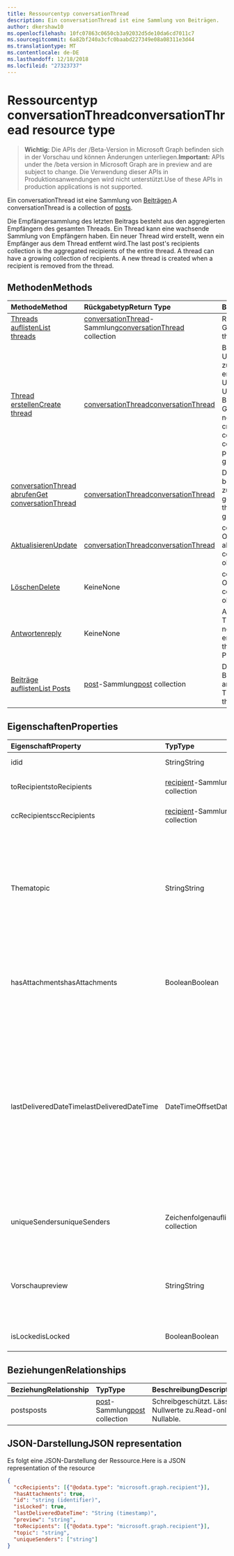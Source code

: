```yaml
---
title: Ressourcentyp conversationThread
description: Ein conversationThread ist eine Sammlung von Beiträgen.
author: dkershaw10
ms.openlocfilehash: 10fc07863c0650cb3a92032d5de10da6cd7011c7
ms.sourcegitcommit: 6a82bf240a3cfc0baabd227349e08a08311e3d44
ms.translationtype: MT
ms.contentlocale: de-DE
ms.lasthandoff: 12/18/2018
ms.locfileid: "27323737"
---
```

# <a name="conversationthread-resource-type"></a><span data-ttu-id="f2463-103">Ressourcentyp conversationThread</span><span class="sxs-lookup"><span data-stu-id="f2463-103">conversationThread resource type</span></span>

> <span data-ttu-id="f2463-104">**Wichtig:** Die APIs der /Beta-Version in Microsoft Graph befinden sich in der Vorschau und können Änderungen unterliegen.</span><span class="sxs-lookup"><span data-stu-id="f2463-104">**Important:** APIs under the /beta version in Microsoft Graph are in preview and are subject to change.</span></span> <span data-ttu-id="f2463-105">Die Verwendung dieser APIs in Produktionsanwendungen wird nicht unterstützt.</span><span class="sxs-lookup"><span data-stu-id="f2463-105">Use of these APIs in production applications is not supported.</span></span>

<span data-ttu-id="f2463-106">Ein conversationThread ist eine Sammlung von [Beiträgen](post.md).</span><span class="sxs-lookup"><span data-stu-id="f2463-106">A conversationThread is a collection of [posts](post.md).</span></span>

<span data-ttu-id="f2463-p102">Die Empfängersammlung des letzten Beitrags besteht aus den aggregierten Empfängern des gesamten Threads. Ein Thread kann eine wachsende Sammlung von Empfängern haben. Ein neuer Thread wird erstellt, wenn ein Empfänger aus dem Thread entfernt wird.</span><span class="sxs-lookup"><span data-stu-id="f2463-p102">The last post's recipients collection is the aggregated recipients of the entire thread. A thread can have a growing collection of recipients. A new thread is created when a recipient is removed from the thread.</span></span>

## <a name="methods"></a><span data-ttu-id="f2463-110">Methoden</span><span class="sxs-lookup"><span data-stu-id="f2463-110">Methods</span></span>

| <span data-ttu-id="f2463-111">Methode</span><span class="sxs-lookup"><span data-stu-id="f2463-111">Method</span></span>       | <span data-ttu-id="f2463-112">Rückgabetyp</span><span class="sxs-lookup"><span data-stu-id="f2463-112">Return Type</span></span>  |<span data-ttu-id="f2463-113">Beschreibung</span><span class="sxs-lookup"><span data-stu-id="f2463-113">Description</span></span>|
|:---------------|:--------|:----------|
|[<span data-ttu-id="f2463-114">Threads auflisten</span><span class="sxs-lookup"><span data-stu-id="f2463-114">List threads</span></span>](../api/group-list-threads.md) | <span data-ttu-id="f2463-115">[conversationThread](conversationthread.md)-Sammlung</span><span class="sxs-lookup"><span data-stu-id="f2463-115">[conversationThread](conversationthread.md) collection</span></span> |<span data-ttu-id="f2463-116">Ruft alle Threads einer Gruppe ab.</span><span class="sxs-lookup"><span data-stu-id="f2463-116">Get all the threads of a group.</span></span>|
|[<span data-ttu-id="f2463-117">Thread erstellen</span><span class="sxs-lookup"><span data-stu-id="f2463-117">Create thread</span></span>](../api/group-post-threads.md) | [<span data-ttu-id="f2463-118">conversationThread</span><span class="sxs-lookup"><span data-stu-id="f2463-118">conversationThread</span></span>](conversationthread.md) |<span data-ttu-id="f2463-p103">Beginnt eine neue Unterhaltung, indem zunächst ein Thread erstellt wird. Eine neue Unterhaltung, Unterhaltungsthreads und Beiträge werden in der Gruppe erstellt.</span><span class="sxs-lookup"><span data-stu-id="f2463-p103">Start a new conversation by first creating a thread. A new conversation, conversation thread, and post are created in the group.</span></span>|
|[<span data-ttu-id="f2463-121">conversationThread abrufen</span><span class="sxs-lookup"><span data-stu-id="f2463-121">Get conversationThread</span></span>](../api/conversationthread-get.md) | [<span data-ttu-id="f2463-122">conversationThread</span><span class="sxs-lookup"><span data-stu-id="f2463-122">conversationThread</span></span>](conversationthread.md) |<span data-ttu-id="f2463-123">Dient zum Abrufen eines bestimmten Threads, der zu einer Gruppe gehört.</span><span class="sxs-lookup"><span data-stu-id="f2463-123">Get a specific thread that belongs to a group.</span></span> |
|[<span data-ttu-id="f2463-124">Aktualisieren</span><span class="sxs-lookup"><span data-stu-id="f2463-124">Update</span></span>](../api/conversationthread-update.md) | [<span data-ttu-id="f2463-125">conversationThread</span><span class="sxs-lookup"><span data-stu-id="f2463-125">conversationThread</span></span>](conversationthread.md)  |<span data-ttu-id="f2463-126">conversationThread-Objekt aktualisieren.</span><span class="sxs-lookup"><span data-stu-id="f2463-126">Update conversationThread object.</span></span> |
|[<span data-ttu-id="f2463-127">Löschen</span><span class="sxs-lookup"><span data-stu-id="f2463-127">Delete</span></span>](../api/conversationthread-delete.md) | <span data-ttu-id="f2463-128">Keine</span><span class="sxs-lookup"><span data-stu-id="f2463-128">None</span></span> |<span data-ttu-id="f2463-129">conversationThread-Objekt löschen.</span><span class="sxs-lookup"><span data-stu-id="f2463-129">Delete conversationThread object.</span></span> |
|[<span data-ttu-id="f2463-130">Antworten</span><span class="sxs-lookup"><span data-stu-id="f2463-130">reply</span></span>](../api/conversationthread-reply.md)|<span data-ttu-id="f2463-131">Keine</span><span class="sxs-lookup"><span data-stu-id="f2463-131">None</span></span>|<span data-ttu-id="f2463-132">Antworten Sie auf diesen Thread, indem Sie eine neue Beitragsentität erstellen.</span><span class="sxs-lookup"><span data-stu-id="f2463-132">Reply to this thread by creating a new Post entity.</span></span>|
|[<span data-ttu-id="f2463-133">Beiträge auflisten</span><span class="sxs-lookup"><span data-stu-id="f2463-133">List Posts</span></span>](../api/conversationthread-list-posts.md) |<span data-ttu-id="f2463-134">[post](post.md)-Sammlung</span><span class="sxs-lookup"><span data-stu-id="f2463-134">[post](post.md) collection</span></span>| <span data-ttu-id="f2463-135">Dient zum Abrufen der Beiträge des angegebenen Threads.</span><span class="sxs-lookup"><span data-stu-id="f2463-135">Get the posts of the specified thread.</span></span> |

## <a name="properties"></a><span data-ttu-id="f2463-136">Eigenschaften</span><span class="sxs-lookup"><span data-stu-id="f2463-136">Properties</span></span>
| <span data-ttu-id="f2463-137">Eigenschaft</span><span class="sxs-lookup"><span data-stu-id="f2463-137">Property</span></span>     | <span data-ttu-id="f2463-138">Typ</span><span class="sxs-lookup"><span data-stu-id="f2463-138">Type</span></span>   |<span data-ttu-id="f2463-139">Beschreibung</span><span class="sxs-lookup"><span data-stu-id="f2463-139">Description</span></span>|
|:---------------|:--------|:----------|
|<span data-ttu-id="f2463-140">id</span><span class="sxs-lookup"><span data-stu-id="f2463-140">id</span></span>|<span data-ttu-id="f2463-141">String</span><span class="sxs-lookup"><span data-stu-id="f2463-141">String</span></span>| <span data-ttu-id="f2463-142">Schreibgeschützt.</span><span class="sxs-lookup"><span data-stu-id="f2463-142">Read-only.</span></span>|
|<span data-ttu-id="f2463-143">toRecipients</span><span class="sxs-lookup"><span data-stu-id="f2463-143">toRecipients</span></span>|<span data-ttu-id="f2463-144">[recipient](recipient.md)-Sammlung</span><span class="sxs-lookup"><span data-stu-id="f2463-144">[recipient](recipient.md) collection</span></span>|<span data-ttu-id="f2463-145">Die An:-Empfänger des Threads.</span><span class="sxs-lookup"><span data-stu-id="f2463-145">The To: recipients for the thread.</span></span>|
|<span data-ttu-id="f2463-146">ccRecipients</span><span class="sxs-lookup"><span data-stu-id="f2463-146">ccRecipients</span></span>|<span data-ttu-id="f2463-147">[recipient](recipient.md)-Sammlung</span><span class="sxs-lookup"><span data-stu-id="f2463-147">[recipient](recipient.md) collection</span></span>|<span data-ttu-id="f2463-148">Die Cc:-Empfänger des Threads.</span><span class="sxs-lookup"><span data-stu-id="f2463-148">The Cc: recipients for the thread.</span></span>|
|<span data-ttu-id="f2463-149">Thema</span><span class="sxs-lookup"><span data-stu-id="f2463-149">topic</span></span>|<span data-ttu-id="f2463-150">String</span><span class="sxs-lookup"><span data-stu-id="f2463-150">String</span></span>|<span data-ttu-id="f2463-p104">Das Thema der Unterhaltung. Diese Eigenschaft kann festgelegt werden, wenn die Unterhaltung erstellt wird, sie kann jedoch nicht aktualisiert werden.</span><span class="sxs-lookup"><span data-stu-id="f2463-p104">The topic of the conversation. This property can be set when the conversation is created, but it cannot be updated.</span></span>||
|<span data-ttu-id="f2463-153">hasAttachments</span><span class="sxs-lookup"><span data-stu-id="f2463-153">hasAttachments</span></span>|<span data-ttu-id="f2463-154">Boolean</span><span class="sxs-lookup"><span data-stu-id="f2463-154">Boolean</span></span>|<span data-ttu-id="f2463-155">Gibt an, ob einer der Beiträge innerhalb dieses Threads über mindestens eine Anlage verfügt.</span><span class="sxs-lookup"><span data-stu-id="f2463-155">Indicates whether any of the posts within this thread has at least one attachment.</span></span>|
|<span data-ttu-id="f2463-156">lastDeliveredDateTime</span><span class="sxs-lookup"><span data-stu-id="f2463-156">lastDeliveredDateTime</span></span>|<span data-ttu-id="f2463-157">DateTimeOffset</span><span class="sxs-lookup"><span data-stu-id="f2463-157">DateTimeOffset</span></span>|<span data-ttu-id="f2463-p105">Der Timestamp-Typ stellt die Datums- und Uhrzeitinformationen mithilfe des ISO 8601-Formats dar und wird immer in UTC-Zeit angegeben. Mitternacht UTC-Zeit am 1. Januar 2014 würde z. B. wie folgt aussehen: `'2014-01-01T00:00:00Z'`</span><span class="sxs-lookup"><span data-stu-id="f2463-p105">The Timestamp type represents date and time information using ISO 8601 format and is always in UTC time. For example, midnight UTC on Jan 1, 2014 would look like this: `'2014-01-01T00:00:00Z'`</span></span>|
|<span data-ttu-id="f2463-160">uniqueSenders</span><span class="sxs-lookup"><span data-stu-id="f2463-160">uniqueSenders</span></span>|<span data-ttu-id="f2463-161">Zeichenfolgenauflistung</span><span class="sxs-lookup"><span data-stu-id="f2463-161">String collection</span></span>|<span data-ttu-id="f2463-162">Alle Benutzer, die eine Nachricht an diesen Thread gesendet haben.</span><span class="sxs-lookup"><span data-stu-id="f2463-162">All the users that sent a message to this thread.</span></span>|
|<span data-ttu-id="f2463-163">Vorschau</span><span class="sxs-lookup"><span data-stu-id="f2463-163">preview</span></span>|<span data-ttu-id="f2463-164">String</span><span class="sxs-lookup"><span data-stu-id="f2463-164">String</span></span>|<span data-ttu-id="f2463-165">Eine kurze Zusammenfassung aus dem Text des neuesten Beitrags in dieser Unterhaltung.</span><span class="sxs-lookup"><span data-stu-id="f2463-165">A short summary from the body of the latest post in this converstaion.</span></span>|
|<span data-ttu-id="f2463-166">isLocked</span><span class="sxs-lookup"><span data-stu-id="f2463-166">isLocked</span></span>|<span data-ttu-id="f2463-167">Boolean</span><span class="sxs-lookup"><span data-stu-id="f2463-167">Boolean</span></span>|<span data-ttu-id="f2463-168">Zeigt an, ob der Thread gesperrt ist.</span><span class="sxs-lookup"><span data-stu-id="f2463-168">Indicates if the thread is locked.</span></span>|

## <a name="relationships"></a><span data-ttu-id="f2463-169">Beziehungen</span><span class="sxs-lookup"><span data-stu-id="f2463-169">Relationships</span></span>
| <span data-ttu-id="f2463-170">Beziehung</span><span class="sxs-lookup"><span data-stu-id="f2463-170">Relationship</span></span> | <span data-ttu-id="f2463-171">Typ</span><span class="sxs-lookup"><span data-stu-id="f2463-171">Type</span></span>   |<span data-ttu-id="f2463-172">Beschreibung</span><span class="sxs-lookup"><span data-stu-id="f2463-172">Description</span></span>|
|:---------------|:--------|:----------|
|<span data-ttu-id="f2463-173">posts</span><span class="sxs-lookup"><span data-stu-id="f2463-173">posts</span></span>|<span data-ttu-id="f2463-174">[post](post.md)-Sammlung</span><span class="sxs-lookup"><span data-stu-id="f2463-174">[post](post.md) collection</span></span>| <span data-ttu-id="f2463-p106">Schreibgeschützt. Lässt Nullwerte zu.</span><span class="sxs-lookup"><span data-stu-id="f2463-p106">Read-only. Nullable.</span></span>|

## <a name="json-representation"></a><span data-ttu-id="f2463-177">JSON-Darstellung</span><span class="sxs-lookup"><span data-stu-id="f2463-177">JSON representation</span></span>

<span data-ttu-id="f2463-178">Es folgt eine JSON-Darstellung der Ressource.</span><span class="sxs-lookup"><span data-stu-id="f2463-178">Here is a JSON representation of the resource</span></span>

<!-- {
  "blockType": "resource",
  "optionalProperties": [
    "posts"
  ],
  "keyProperty": "id",
  "@odata.type": "microsoft.graph.conversationThread"
}-->

```json
{
  "ccRecipients": [{"@odata.type": "microsoft.graph.recipient"}],
  "hasAttachments": true,
  "id": "string (identifier)",
  "isLocked": true,
  "lastDeliveredDateTime": "String (timestamp)",
  "preview": "string",
  "toRecipients": [{"@odata.type": "microsoft.graph.recipient"}],
  "topic": "string",
  "uniqueSenders": ["string"]
}

```


<!-- uuid: 8fcb5dbc-d5aa-4681-8e31-b001d5168d79
2015-10-25 14:57:30 UTC -->
<!-- {
  "type": "#page.annotation",
  "description": "conversationThread resource",
  "keywords": "",
  "section": "documentation",
  "tocPath": ""
}-->
